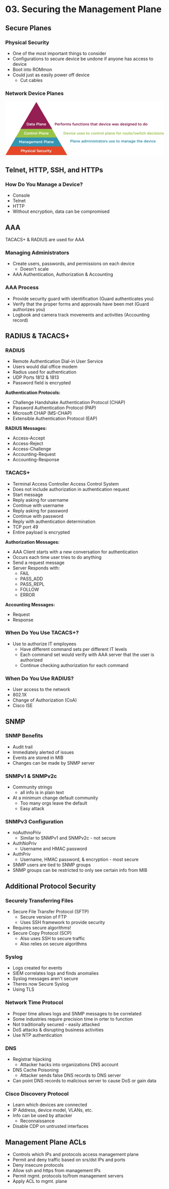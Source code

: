 # 03. Securing the Management Plane

## Secure Planes

### Physical Security

* One of the most important things to consider
* Configurations to secure device be undone if anyone has access to device
* Boot into ROMmon
* Could just as easily power off device
  * Cut cables

### Network Device Planes

![](../../../.gitbook/assets/device-planes.png)

## Telnet, HTTP, SSH, and HTTPs

### How Do You Manage a Device?

* Console
* Telnet
* HTTP
* Without encryption, data can be compromised

## AAA

TACACS+ & RADIUS are used for AAA

### Managing Administrators

* Create users, passwords, and permissions on each device
  * Doesn't scale
* AAA
  Authentication, Authorization & Accounting

### AAA Process

* Provide security guard with identification (Guard authenticates you)
* Verify that the proper forms and approvals have been met (Guard authorizes you)
* Logbook and camera track movements and activities (Accounting record)

## RADIUS & TACACS+

### RADIUS

* Remote Authentication Dial-in User Service
* Users would dial office modem
* Radius used for authentication
* UDP Ports 1812 & 1813
* Password field is encrypted

**Authentication Protocols:**
* Challenge Handshake Authentication Protocol (CHAP)
* Password Authentication Protocol (PAP)
* Microsoft CHAP (MS-CHAP)
* Extensible Authentication Protocol (EAP)

**RADIUS Messages:**

* Access-Accept
* Access-Reject
* Access-Challenge
* Accounting-Request
* Accounting-Response

### TACACS+

* Terminal Access Controller Access Control System
* Does not include authorization in authentication request
* Start message
* Reply asking for username
* Continue with username
* Reply asking for password
* Continue with password
* Reply with authentication determination
* TCP port 49
* Entire payload is encrypted

**Authorization Messages:**
* AAA Client starts with a new conversation for authentication
* Occurs each time user tries to do anything
* Send a request message
* Server Responds with:
  * FAIL
  * PASS_ADD
  * PASS_REPL
  * FOLLOW
  * ERROR

**Accounting Messages:**
* Request
* Response

### When Do You Use TACACS+?

* Use to authorize IT employees
  * Have different command sets per different IT levels
  * Each command set would verify with AAA server that the user is authorized
  * Continue checking authorization for each command

### When Do You Use RADIUS?

* User access to the network
* 802.1X
* Change of Authorization (CoA)
* Cisco ISE

## SNMP

### SNMP Benefits

* Audit trail
* Immediately alerted of issues
* Events are stored in MIB
* Changes can be made by SNMP server

### SNMPv1 & SNMPv2c

* Community strings
  * all info is in plain text
* At a minimum change default community
  * Too many orgs leave the default
  * Easy attack

### SNMPv3 Configuration

* noAuthnoPriv
  * Similar to SNMPv1 and SNMPv2c - not secure
* AuthNoPriv
  * Username and HMAC password
* AuthPriv
  * Username, HMAC password, & encryption - most secure
* SNMP users are tied to SNMP groups
* SNMP groups can be restricted to only see certain info from MIB

## Additional Protocol Security

### Securely Transferring Files

* Secure File Transfer Protocol (SFTP)
  * Secure version of FTP
  * Uses SSH framework to provide security
* Requires secure algorithms!
* Secure Copy Protocol (SCP)
  * Also uses SSH to secure traffic
  * Also relies on secure algorithms

### Syslog

* Logs created for events
* SIEM correlates logs and finds anomalies
* Syslog messages aren't secure
* Theres now Secure Syslog
* Using TLS

### Network Time Protocol

* Proper time allows logs and SNMP messages to be correlated
* Some industries require precision time in orter to function
* Not traditionally secured - easily attacked
* DoS attacks & disrupting business activities
* Use NTP authentication

### DNS

* Registrar hijacking
  * Attacker hacks into organizations DNS account
* DNS Cache Poisoning
  * Attacker sends false DNS records to DNS server
* Can point DNS records to malicious server to cause DoS or gain data

### Cisco Discovery Protocol

* Learn which devices are connected
* IP Address, device model, VLANs, etc.
* Info can be used by attacker
  * Reconnaissance
* Disable CDP on untrusted interfaces

## Management Plane ACLs

* Controls which IPs and protocols access management plane
* Permit and deny traffic based on srs/dst IPs and ports
* Deny insecure protocols
* Allow ssh and https from management IPs
* Permit mgmt. protocols to/from management servers
* Apply ACL to mgmt. plane
